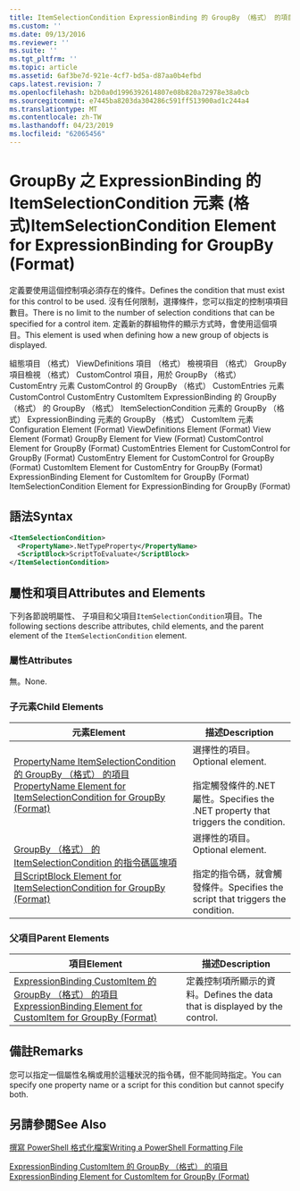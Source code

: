 ```yaml
---
title: ItemSelectionCondition ExpressionBinding 的 GroupBy （格式） 的項目 |Microsoft Docs
ms.custom: ''
ms.date: 09/13/2016
ms.reviewer: ''
ms.suite: ''
ms.tgt_pltfrm: ''
ms.topic: article
ms.assetid: 6af3be7d-921e-4cf7-bd5a-d87aa0b4efbd
caps.latest.revision: 7
ms.openlocfilehash: b2b0a0d1996392614807e08b820a72978e38a0cb
ms.sourcegitcommit: e7445ba8203da304286c591ff513900ad1c244a4
ms.translationtype: MT
ms.contentlocale: zh-TW
ms.lasthandoff: 04/23/2019
ms.locfileid: "62065456"
---
```

# <a name="itemselectioncondition-element-for-expressionbinding-for-groupby-format"></a><span data-ttu-id="19e66-102">GroupBy 之 ExpressionBinding 的 ItemSelectionCondition 元素 (格式)</span><span class="sxs-lookup"><span data-stu-id="19e66-102">ItemSelectionCondition Element for ExpressionBinding for GroupBy (Format)</span></span>

<span data-ttu-id="19e66-103">定義要使用這個控制項必須存在的條件。</span><span class="sxs-lookup"><span data-stu-id="19e66-103">Defines the condition that must exist for this control to be used.</span></span> <span data-ttu-id="19e66-104">沒有任何限制，選擇條件，您可以指定的控制項項目數目。</span><span class="sxs-lookup"><span data-stu-id="19e66-104">There is no limit to the number of selection conditions that can be specified for a control item.</span></span> <span data-ttu-id="19e66-105">定義新的群組物件的顯示方式時，會使用這個項目。</span><span class="sxs-lookup"><span data-stu-id="19e66-105">This element is used when defining how a new group of objects is displayed.</span></span>

<span data-ttu-id="19e66-106">組態項目 （格式） ViewDefinitions 項目 （格式） 檢視項目 （格式） GroupBy 項目檢視 （格式） CustomControl 項目，用於 GroupBy （格式） CustomEntry 元素 CustomControl 的 GroupBy （格式） CustomEntries 元素CustomControl CustomEntry CustomItem ExpressionBinding 的 GroupBy （格式） 的 GroupBy （格式） ItemSelectionCondition 元素的 GroupBy （格式） ExpressionBinding 元素的 GroupBy （格式） CustomItem 元素</span><span class="sxs-lookup"><span data-stu-id="19e66-106">Configuration Element (Format) ViewDefinitions Element (Format) View Element (Format) GroupBy Element for View (Format) CustomControl Element for GroupBy (Format) CustomEntries Element for CustomControl for GroupBy (Format) CustomEntry Element for CustomControl for GroupBy (Format) CustomItem Element for CustomEntry for GroupBy (Format) ExpressionBinding Element for CustomItem for GroupBy (Format) ItemSelectionCondition Element for ExpressionBinding for GroupBy (Format)</span></span>

## <a name="syntax"></a><span data-ttu-id="19e66-107">語法</span><span class="sxs-lookup"><span data-stu-id="19e66-107">Syntax</span></span>

```xml
<ItemSelectionCondition>
  <PropertyName>.NetTypeProperty</PropertyName>
  <ScriptBlock>ScriptToEvaluate</ScriptBlock>
</ItemSelectionCondition>
```

## <a name="attributes-and-elements"></a><span data-ttu-id="19e66-108">屬性和項目</span><span class="sxs-lookup"><span data-stu-id="19e66-108">Attributes and Elements</span></span>

<span data-ttu-id="19e66-109">下列各節說明屬性、 子項目和父項目`ItemSelectionCondition`項目。</span><span class="sxs-lookup"><span data-stu-id="19e66-109">The following sections describe attributes, child elements, and the parent element of the `ItemSelectionCondition` element.</span></span>

### <a name="attributes"></a><span data-ttu-id="19e66-110">屬性</span><span class="sxs-lookup"><span data-stu-id="19e66-110">Attributes</span></span>

<span data-ttu-id="19e66-111">無。</span><span class="sxs-lookup"><span data-stu-id="19e66-111">None.</span></span>

### <a name="child-elements"></a><span data-ttu-id="19e66-112">子元素</span><span class="sxs-lookup"><span data-stu-id="19e66-112">Child Elements</span></span>

|<span data-ttu-id="19e66-113">元素</span><span class="sxs-lookup"><span data-stu-id="19e66-113">Element</span></span>|<span data-ttu-id="19e66-114">描述</span><span class="sxs-lookup"><span data-stu-id="19e66-114">Description</span></span>|
|-------------|-----------------|
|[<span data-ttu-id="19e66-115">PropertyName ItemSelectionCondition 的 GroupBy （格式） 的項目</span><span class="sxs-lookup"><span data-stu-id="19e66-115">PropertyName Element for ItemSelectionCondition for GroupBy (Format)</span></span>](./propertyname-element-for-itemselectioncondition-for-groupby-format.md)|<span data-ttu-id="19e66-116">選擇性的項目。</span><span class="sxs-lookup"><span data-stu-id="19e66-116">Optional element.</span></span><br /><br /> <span data-ttu-id="19e66-117">指定觸發條件的.NET 屬性。</span><span class="sxs-lookup"><span data-stu-id="19e66-117">Specifies the .NET property that triggers the condition.</span></span>|
|[<span data-ttu-id="19e66-118">GroupBy （格式） 的 ItemSelectionCondition 的指令碼區塊項目</span><span class="sxs-lookup"><span data-stu-id="19e66-118">ScriptBlock Element for ItemSelectionCondition for GroupBy (Format)</span></span>](./scriptblock-element-for-itemselectioncondition-for-groupby-format.md)|<span data-ttu-id="19e66-119">選擇性的項目。</span><span class="sxs-lookup"><span data-stu-id="19e66-119">Optional element.</span></span><br /><br /> <span data-ttu-id="19e66-120">指定的指令碼，就會觸發條件。</span><span class="sxs-lookup"><span data-stu-id="19e66-120">Specifies the script that triggers the condition.</span></span>|

### <a name="parent-elements"></a><span data-ttu-id="19e66-121">父項目</span><span class="sxs-lookup"><span data-stu-id="19e66-121">Parent Elements</span></span>

|<span data-ttu-id="19e66-122">項目</span><span class="sxs-lookup"><span data-stu-id="19e66-122">Element</span></span>|<span data-ttu-id="19e66-123">描述</span><span class="sxs-lookup"><span data-stu-id="19e66-123">Description</span></span>|
|-------------|-----------------|
|[<span data-ttu-id="19e66-124">ExpressionBinding CustomItem 的 GroupBy （格式） 的項目</span><span class="sxs-lookup"><span data-stu-id="19e66-124">ExpressionBinding Element for CustomItem for GroupBy (Format)</span></span>](./expressionbinding-element-for-customitem-for-groupby-format.md)|<span data-ttu-id="19e66-125">定義控制項所顯示的資料。</span><span class="sxs-lookup"><span data-stu-id="19e66-125">Defines the data that is displayed by the control.</span></span>|

## <a name="remarks"></a><span data-ttu-id="19e66-126">備註</span><span class="sxs-lookup"><span data-stu-id="19e66-126">Remarks</span></span>

<span data-ttu-id="19e66-127">您可以指定一個屬性名稱或用於這種狀況的指令碼，但不能同時指定。</span><span class="sxs-lookup"><span data-stu-id="19e66-127">You can specify one property name or a script for this condition but cannot specify both.</span></span>

## <a name="see-also"></a><span data-ttu-id="19e66-128">另請參閱</span><span class="sxs-lookup"><span data-stu-id="19e66-128">See Also</span></span>

[<span data-ttu-id="19e66-129">撰寫 PowerShell 格式化檔案</span><span class="sxs-lookup"><span data-stu-id="19e66-129">Writing a PowerShell Formatting File</span></span>](./writing-a-powershell-formatting-file.md)

[<span data-ttu-id="19e66-130">ExpressionBinding CustomItem 的 GroupBy （格式） 的項目</span><span class="sxs-lookup"><span data-stu-id="19e66-130">ExpressionBinding Element for CustomItem for GroupBy (Format)</span></span>](./expressionbinding-element-for-customitem-for-groupby-format.md)

